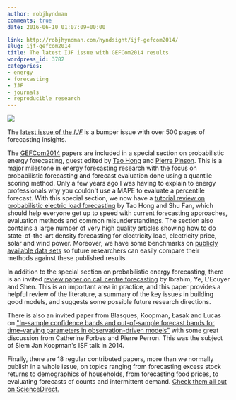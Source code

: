 ```yaml
---
author: robjhyndman
comments: true
date: 2016-06-10 01:07:09+00:00

link: http://robjhyndman.com/hyndsight/ijf-gefcom2014/
slug: ijf-gefcom2014
title: The latest IJF issue with GEFCom2014 results
wordpress_id: 3782
categories:
- energy
- forecasting
- IJF
- journals
- reproducible research
---
```


[![](https://origin-ars.els-cdn.com/content/image/1-s2.0-S0169207016X00027-cov150h.gif)](http://www.sciencedirect.com/science/journal/01692070/32/3)

The [latest issue of the _IJF_](http://www.sciencedirect.com/science/journal/01692070/32/3) is a bumper issue with over 500 pages of forecasting insights.

The [GEFCom2014](http://robjhyndman.com/hyndsight/gefcom-2014/) papers are included in a special section on probabilistic energy forecasting, guest edited by [Tao Hong](http://www.drhongtao.com/) and [Pierre Pinson](http://pierrepinson.com/). This is a major milestone in energy forecasting research with the focus on probabilistic forecasting and forecast evaluation done using a quantile scoring method. Only a few years ago I was having to explain to energy professionals why you couldn't use a MAPE to evaluate a percentile forecast. With this special section, we now have a [tutorial review on probabilistic electric load forecasting](http://dx.doi.org/10.1016/j.ijforecast.2015.11.011) by Tao Hong and Shu Fan, which should help everyone get up to speed with current forecasting approaches, evaluation methods and common misunderstandings. The section also contains a large number of very high quality articles showing how to do state-of-the-art density forecasting for electricity load, electricity price, solar and wind power. Moreover, we have some benchmarks on [publicly available data sets](https://www.dropbox.com/s/mqftg79cmx85ymb/mmc1.zip?dl=0) so future researchers can easily compare their methods against these published results.

In addition to the special section on probabilistic energy forecasting, there is an invited [review paper on call centre forecasting](http://dx.doi.org/10.1016/j.ijforecast.2015.11.012) by Ibrahim, Ye, L'Ecuyer and Shen. This is an important area in practice, and this paper provides a helpful review of the literature, a summary of the key issues in building good models, and suggests some possible future research directions.

There is also an invited paper from Blasques, Koopman, Łasak and Lucas on ["In-sample confidence bands and out-of-sample forecast bands for time-varying parameters in observation-driven models"](http://dx.doi.org/10.1016/j.ijforecast.2015.11.018) with some great discussion from Catherine Forbes and Pierre Perron. This was the subject of Siem Jan Koopman's ISF talk in 2014.

Finally, there are 18 regular contributed papers, more than we normally publish in a whole issue, on topics ranging from forecasting excess stock returns to demographics of households, from forecasting food prices, to evaluating forecasts of counts and intermittent demand. [Check them all out on ScienceDirect.](http://www.sciencedirect.com/science/journal/01692070/32/3)
